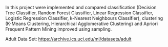 In this project were implemented and compared classification (Decision Tree Classifier, Random Forest Classifier, Linear Regression Classifier, Logistic Regression Classifier, k-Nearest Neighbours Classifier), clustering (K-Means Clustering, Hierarchical Agglomerative Clustering) and Apriori Frequent Pattern Mining improved using sampling.

Adult Data Set: https://archive.ics.uci.edu/ml/datasets/adult
